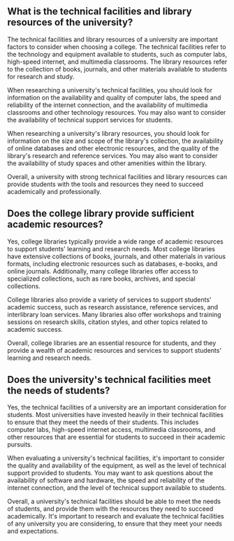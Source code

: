 ## What is the technical facilities and library resources of the university?
The technical facilities and library resources of a university are important factors to consider when choosing a college. The technical facilities refer to the technology and equipment available to students, such as computer labs, high-speed internet, and multimedia classrooms. The library resources refer to the collection of books, journals, and other materials available to students for research and study.

When researching a university's technical facilities, you should look for information on the availability and quality of computer labs, the speed and reliability of the internet connection, and the availability of multimedia classrooms and other technology resources. You may also want to consider the availability of technical support services for students.

When researching a university's library resources, you should look for information on the size and scope of the library's collection, the availability of online databases and other electronic resources, and the quality of the library's research and reference services. You may also want to consider the availability of study spaces and other amenities within the library.

Overall, a university with strong technical facilities and library resources can provide students with the tools and resources they need to succeed academically and professionally.
## Does the college library provide sufficient academic resources?
Yes, college libraries typically provide a wide range of academic resources to support students' learning and research needs. Most college libraries have extensive collections of books, journals, and other materials in various formats, including electronic resources such as databases, e-books, and online journals. Additionally, many college libraries offer access to specialized collections, such as rare books, archives, and special collections. 

College libraries also provide a variety of services to support students' academic success, such as research assistance, reference services, and interlibrary loan services. Many libraries also offer workshops and training sessions on research skills, citation styles, and other topics related to academic success. 

Overall, college libraries are an essential resource for students, and they provide a wealth of academic resources and services to support students' learning and research needs.
## Does the university's technical facilities meet the needs of students?
Yes, the technical facilities of a university are an important consideration for students. Most universities have invested heavily in their technical facilities to ensure that they meet the needs of their students. This includes computer labs, high-speed internet access, multimedia classrooms, and other resources that are essential for students to succeed in their academic pursuits.

When evaluating a university's technical facilities, it's important to consider the quality and availability of the equipment, as well as the level of technical support provided to students. You may want to ask questions about the availability of software and hardware, the speed and reliability of the internet connection, and the level of technical support available to students.

Overall, a university's technical facilities should be able to meet the needs of students, and provide them with the resources they need to succeed academically. It's important to research and evaluate the technical facilities of any university you are considering, to ensure that they meet your needs and expectations.
